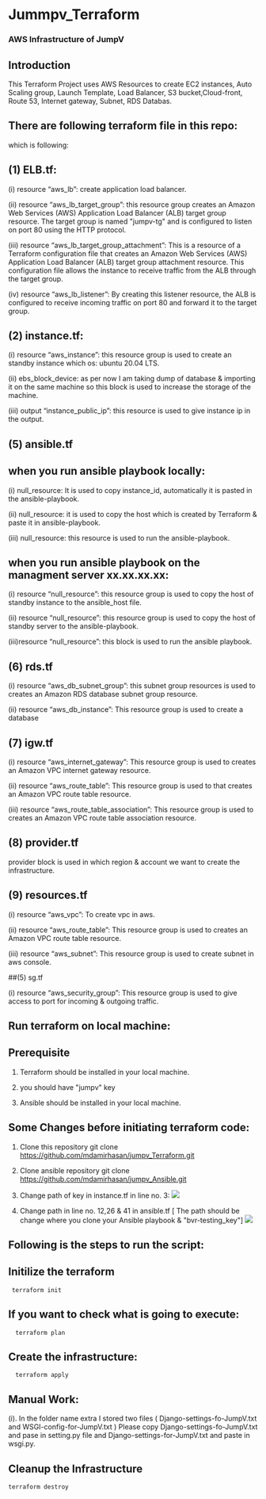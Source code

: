 # Jummpv_Terraform

### AWS Infrastructure of JumpV

## Introduction

This Terraform Project uses AWS Resources to create EC2 instances, Auto Scaling group, Launch Template, Load Balancer, S3 bucket,Cloud-front, Route 53, Internet gateway, Subnet, RDS Databas.

## There are following terraform file in this repo: 

which is following:

## (1) ELB.tf: 

(i) resource “aws_lb”: create application load balancer.

(ii) resource “aws_lb_target_group”: this resource group creates an Amazon Web Services (AWS) Application Load Balancer (ALB) target group resource. The target group is named "jumpv-tg" and is configured to listen on port 80 using the HTTP protocol.  

(iii) resource “aws_lb_target_group_attachment”: This is a resource of a Terraform configuration file that creates an Amazon Web Services (AWS) Application Load Balancer (ALB) target group attachment resource.
This configuration file allows the instance to receive traffic from the ALB through the target group.

(iv) resource “aws_lb_listener”: By creating this listener resource, the ALB is configured to receive incoming traffic on port 80 and forward it to the target group.

## (2) instance.tf:

(i) resource “aws_instance”: this resource group is used to create an standby instance which os: ubuntu 20.04 LTS.

(ii) ebs_block_device: as per now I am taking dump of database & importing it on the same machine so this block is used to increase the storage of the machine.

(iii) output “instance_public_ip”: this resource is used to give instance ip in the output.


## (5) ansible.tf

## when you run ansible playbook locally:

(i) null_resource: It is used to copy instance_id, automatically it is pasted in the ansible-playbook.

(ii) null_resource: it is used to copy the host which is created by Terraform & paste it in ansible-playbook.

(iii) null_resource: this resource is used to run the ansible-playbook.

## when you run ansible playbook on the managment server xx.xx.xx.xx:

(i) resource “null_resource”: this resource group is used to copy the host of standby instance to the ansible_host file.

(ii) resource “null_resource”: this resource group is used to copy the host of standby server to the ansible-playbook.

(iii)resource “null_resource”: this block is used to run the ansible playbook.

## (6) rds.tf 

(i) resource “aws_db_subnet_group”: this subnet group resources is used to creates an Amazon RDS database subnet group resource. 

(ii) resource “aws_db_instance”: This resource group is used to create a database


## (7) igw.tf

(i)  resource “aws_internet_gateway”: This resource group is used to creates an Amazon VPC internet gateway resource. 

(ii) resource “aws_route_table”: This resource group is used to that creates an Amazon VPC route table resource.

(iii) resource “aws_route_table_association”: This resource group is used to creates an Amazon VPC route table association resource. 

## (8) provider.tf

provider block is used in which region & account we want to create the infrastructure.

## (9) resources.tf

(i) resource “aws_vpc”: To create vpc in aws.

(ii)  resource “aws_route_table”: This resource group is used to creates an Amazon VPC route table resource.

(iii) resource “aws_subnet”: This resource group is used to create subnet in aws console.

##(5) sg.tf

(i) resource “aws_security_group”: This resource group is used to give access to port for incoming & outgoing traffic.


## Run terraform on local machine:


## Prerequisite

1. Terraform should be installed in your local machine.

2. you should have "jumpv" key

3. Ansible should be installed in your local machine.


## Some Changes before initiating terraform code:

1. Clone this repository
    git clone https://github.com/mdamirhasan/jumpv_Terraform.git
    
2. Clone ansible repository
    git clone https://github.com/mdamirhasan/jumpv_Ansible.git

3. Change path of key in instance.tf in line no. 3:
![](https://github.com/mdamirhasan/jumpv_Terraform.git)

4. Change path in line no. 12,26 & 41 in ansible.tf [ The path should be change where you clone your Ansible playbook & "bvr-testing_key"]
![](https://github.com/mdamirhasan/jumpv_Terraform.git)

## Following is the steps to run the script:

 ## Initilize the terraform

     terraform init

## If you want to check what is going to execute:
   
      terraform plan

 ## Create the infrastructure:

      terraform apply
      
## Manual Work:

(i). In the folder name extra I stored two files ( Django-settings-fo-JumpV.txt and WSGI-config-for-JumpV.txt )
Please copy Django-settings-fo-JumpV.txt and pase in setting.py file and 
Django-settings-for-JumpV.txt and paste in wsgi.py.


## Cleanup the Infrastructure

    terraform destroy



















